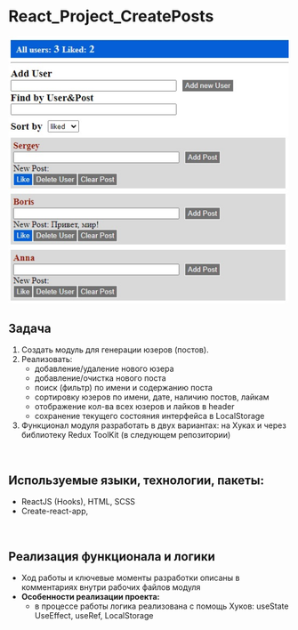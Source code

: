# React_Project_CreatePosts



 
![alt text](https://github.com/AntonioMikhailov/AntonioMikhailov/blob/main/assets/Posts-search-sort-add.jpg)
## Задача
1.	Создать модуль для генерации юзеров (постов).
2. Реализовать:
   - добавление/удаление нового юзера
   - добавление/очистка нового поста
   - поиск (фильтр) по имени и содержанию поста
   - сортировку юзеров по имени, дате, наличию постов, лайкам
   - отображение кол-ва всех юзеров и лайков в header
   - сохранение текущего состояния интерфейса в LocalStorage
3. Функционал модуля разработать в двух вариантах: на Хуках и через библиотеку Redux ToolKit (в следующем репозитории) 
 

&nbsp;
## Используемые языки, технологии, пакеты:
-	ReactJS (Hooks), HTML, SCSS
- Create-react-app,  

&nbsp;
## Реализация функционала и логики
-	Ход работы и ключевые моменты разработки описаны в комментариях внутри рабочих файлов модуля 
- **Особенности реализации проекта:**
    -	в процессе работы логика реализована с помощь Хуков:  useState UseEffect, useRef, LocalStorage  
  
    
